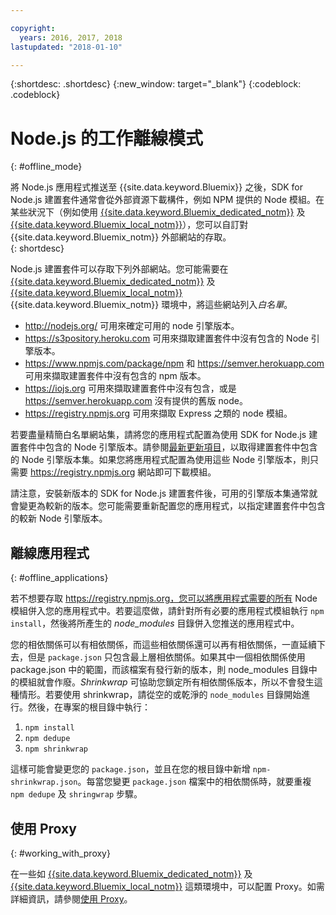 ```yaml
---

copyright:
  years: 2016, 2017, 2018
lastupdated: "2018-01-10"

---
```


{:shortdesc: .shortdesc}
{:new_window: target="_blank"}
{:codeblock: .codeblock}


# Node.js 的工作離線模式
{: #offline_mode}

將 Node.js 應用程式推送至 {{site.data.keyword.Bluemix}} 之後，SDK for Node.js 建置套件通常會從外部資源下載構件，例如 NPM 提供的 Node 模組。在某些狀況下（例如使用 [{{site.data.keyword.Bluemix_dedicated_notm}}](/docs/dedicated/index.html#dedicated) 及
[{{site.data.keyword.Bluemix_local_notm}}](/docs/local/index.html#local)），您可以自訂對 {{site.data.keyword.Bluemix_notm}} 外部網站的存取。  
{: shortdesc}

Node.js 建置套件可以存取下列外部網站。您可能需要在 [{{site.data.keyword.Bluemix_dedicated_notm}}](/docs/dedicated/index.html#dedicated) 及
[{{site.data.keyword.Bluemix_local_notm}}](/docs/local/index.html#local) {{site.data.keyword.Bluemix_notm}} 環境中，將這些網站列入*白名單*。

* http://nodejs.org/ 可用來確定可用的 node 引擎版本。
* https://s3pository.heroku.com 可用來擷取建置套件中沒有包含的 Node 引擎版本。
*  https://www.npmjs.com/package/npm 和 https://semver.herokuapp.com 可用來擷取建置套件中沒有包含的 npm 版本。
* https://iojs.org 可用來擷取建置套件中沒有包含，或是 https://semver.herokuapp.com 沒有提供的舊版 node。
* https://registry.npmjs.org 可用來擷取 Express 之類的 node 模組。

若要盡量精簡白名單網站集，請將您的應用程式配置為使用 SDK for Node.js 建置套件中包含的 Node 引擎版本。請參閱[最新更新項目](./updates.html)，以取得建置套件中包含的 Node 引擎版本集。如果您將應用程式配置為使用這些 Node 引擎版本，則只需要 https://registry.npmjs.org 網站即可下載模組。

請注意，安裝新版本的 SDK for Node.js 建置套件後，可用的引擎版本集通常就會變更為較新的版本。您可能需要重新配置您的應用程式，以指定建置套件中包含的較新 Node 引擎版本。


## 離線應用程式
{: #offline_applications}

若不想要存取 https://registry.npmjs.org，您可以將應用程式需要的所有 Node 模組併入您的應用程式中。若要這麼做，請針對所有必要的應用程式模組執行 `npm install`，然後將所產生的 *node_modules* 目錄併入您推送的應用程式中。

您的相依關係可以有相依關係，而這些相依關係還可以再有相依關係，一直延續下去，但是 `package.json` 只包含最上層相依關係。如果其中一個相依關係使用 package.json 中的範圍，而該檔案有發行新的版本，則 node_modules 目錄中的模組就會作廢。*Shrinkwrap* 可協助您鎖定所有相依關係版本，所以不會發生這種情形。若要使用 shrinkwrap，請從空的或乾淨的 `node_modules` 目錄開始進行。然後，在專案的根目錄中執行：


1. `npm install`
1. `npm dedupe`
2. `npm shrinkwrap`

這樣可能會變更您的 `package.json`，並且在您的根目錄中新增 `npm-shrinkwrap.json`。每當您變更 `package.json` 檔案中的相依關係時，就要重複 `npm dedupe` 及 `shringwrap` 步驟。

## 使用 Proxy
{: #working_with_proxy}

在一些如 [{{site.data.keyword.Bluemix_dedicated_notm}}](/docs/dedicated/index.html#dedicated) 及 [{{site.data.keyword.Bluemix_local_notm}}](/docs/local/index.html#local) 這類環境中，可以配置 Proxy。如需詳細資訊，請參閱[使用 Proxy](/docs/manageapps/workingWithProxy.html)。
